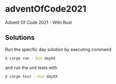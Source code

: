 # adventOfCode2021

Advent Of Code 2021 - With Rust

## Solutions

Run the specific day solution by executing command

```bash
$ cargo run --bin dayXX
```

and run the unit tests with

```bash
$ cargo test --bin dayXX
```
